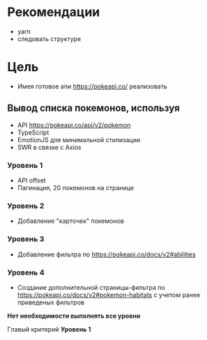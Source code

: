 # Рекомендации

- yarn
- следовать структуре

# Цель

- Имея готовое апи https://pokeapi.co/ реализовать

## Вывод списка покемонов, используя

- API https://pokeapi.co/api/v2/pokemon
- TypeScript
- EmotionJS для минимальной стилизации
- SWR в связке с Axios

### Уровень 1

- API offset
- Пагинация, 20 покемонов на странице

### Уровень 2

- Добавление "карточек" покемонов

### Уровень 3

- Добавление фильтра по https://pokeapi.co/docs/v2#abilities

### Уровень 4

- Создание дополнительной страницы-фильтра по https://pokeapi.co/docs/v2#pokemon-habitats с учетом ранее приведеных фильтров

**Нет необходимости выполнять все уровни**

Главый критерий **Уровень 1**
